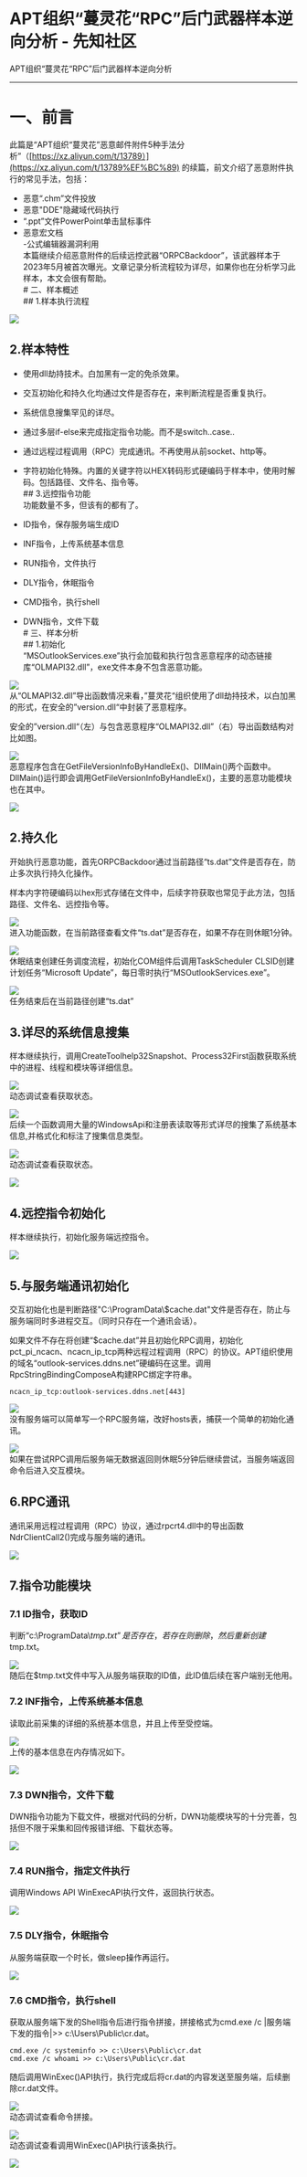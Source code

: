 

# APT组织“蔓灵花“RPC”后门武器样本逆向分析 - 先知社区

APT组织“蔓灵花“RPC”后门武器样本逆向分析

- - -

# 一、前言

此篇是“APT组织“蔓灵花”恶意邮件附件5种手法分析”（[https://xz.aliyun.com/t/13789）](https://xz.aliyun.com/t/13789%EF%BC%89) 的续篇，前文介绍了恶意附件执行的常见手法，包括：

-   恶意“.chm”文件投放
-   恶意"DDE"隐藏域代码执行
-   “.ppt”文件PowerPoint单击鼠标事件
-   恶意宏文档  
    \-公式编辑器漏洞利用  
    本篇继续介绍恶意附件的后续远控武器“ORPCBackdoor”，该武器样本于2023年5月被首次曝光。文章记录分析流程较为详尽，如果你也在分析学习此样本，本文会很有帮助。  
    \# 二、样本概述  
    \## 1.样本执行流程

[![](assets/1709531074-05c1428ff1700a350df95f5db4c466c2.png)](https://xzfile.aliyuncs.com/media/upload/picture/20240301093532-fe4acacc-d76b-1.png)

## 2.样本特性

-   使用dll劫持技术。白加黑有一定的免杀效果。
    
-   交互初始化和持久化均通过文件是否存在，来判断流程是否重复执行。
    
-   系统信息搜集罕见的详尽。
    
-   通过多层if-else来完成指定指令功能。而不是switch..case..
    
-   通过远程过程调用（RPC）完成通讯。不再使用从前socket、http等。
    
-   字符初始化特殊。内置的关键字符以HEX转码形式硬编码于样本中，使用时解码。包括路径、文件名、指令等。  
    \## 3.远控指令功能  
    功能数量不多，但该有的都有了。
    
-   ID指令，保存服务端生成ID
    
-   INF指令，上传系统基本信息
    
-   RUN指令，文件执行
    
-   DLY指令，休眠指令
    
-   CMD指令，执行shell
    
-   DWN指令，文件下载  
    \# 三、样本分析  
    \## 1.初始化  
    “MSOutlookServices.exe”执行会加载和执行包含恶意程序的动态链接库“OLMAPI32.dll”，exe文件本身不包含恶意功能。
    

[![](assets/1709531074-80ea09da1490484fa476432b2f9c607b.png)](https://xzfile.aliyuncs.com/media/upload/picture/20240301093751-5102105e-d76c-1.png)  
从“OLMAPI32.dll”导出函数情况来看，”蔓灵花“组织使用了dll劫持技术，以白加黑的形式，在安全的”version.dll“中封装了恶意程序。

安全的”version.dll“（左）与包含恶意程序“OLMAPI32.dll”（右）导出函数结构对比如图。

[![](assets/1709531074-3d9a7c1fca188d38eb76eea0c5ed53d7.png)](https://xzfile.aliyuncs.com/media/upload/picture/20240301093801-56f908fa-d76c-1.png)  
恶意程序包含在GetFileVersionInfoByHandleEx()、DllMain()两个函数中。DllMain()运行即会调用GetFileVersionInfoByHandleEx()，主要的恶意功能模块也在其中。

[![](assets/1709531074-372a778cd70f5724ebde697a38e71965.png)](https://xzfile.aliyuncs.com/media/upload/picture/20240301093811-5d25b4bc-d76c-1.png)

## 2.持久化

开始执行恶意功能，首先ORPCBackdoor通过当前路径“ts.dat”文件是否存在，防止多次执行持久化操作。

样本内字符硬编码以hex形式存储在文件中，后续字符获取也常见于此方法，包括路径、文件名、远控指令等。

[![](assets/1709531074-cb845fac4c4feb4ec7dca7fdde514509.png)](https://xzfile.aliyuncs.com/media/upload/picture/20240301093827-66ace258-d76c-1.png)  
进入功能函数，在当前路径查看文件“ts.dat”是否存在，如果不存在则休眠1分钟。

[![](assets/1709531074-8ea65f84723fc18d05edfc800c5dd0f6.png)](https://xzfile.aliyuncs.com/media/upload/picture/20240301093837-6cae0736-d76c-1.png)  
休眠结束创建任务调度流程，初始化COM组件后调用TaskScheduler CLSID创建计划任务“Microsoft Update”，每日零时执行“MSOutlookServices.exe”。

[![](assets/1709531074-0c28f29376c2a642ad417f4e0eaf898c.png)](https://xzfile.aliyuncs.com/media/upload/picture/20240301093845-7151da88-d76c-1.png)  
任务结束后在当前路径创建“ts.dat”

## 3.详尽的系统信息搜集

样本继续执行，调用CreateToolhelp32Snapshot、Process32First函数获取系统中的进程、线程和模块等详细信息。

[![](assets/1709531074-cf499f4c66e7ccc5ab0ffd6017cdfa0d.png)](https://xzfile.aliyuncs.com/media/upload/picture/20240301093949-9792cbc6-d76c-1.png)  
动态调试查看获取状态。

[![](assets/1709531074-2050c7b2bf466349a80b4ebb45fecf79.png)](https://xzfile.aliyuncs.com/media/upload/picture/20240301093956-9bde3d46-d76c-1.png)  
后续一个函数调用大量的WindowsApi和注册表读取等形式详尽的搜集了系统基本信息,并格式化和标注了搜集信息类型。

[![](assets/1709531074-92ee9cebf4a1a8761188cbaa0480d7c2.png)](https://xzfile.aliyuncs.com/media/upload/picture/20240301094009-a34a5876-d76c-1.png)  
动态调试查看获取状态。

[![](assets/1709531074-90b282ee55d836779cd48653bd4f94c5.png)](https://xzfile.aliyuncs.com/media/upload/picture/20240301094028-af25d990-d76c-1.png)

## 4.远控指令初始化

样本继续执行，初始化服务端远控指令。

[![](assets/1709531074-03892c01e644e0b93d79a786aaaca25d.png)](https://xzfile.aliyuncs.com/media/upload/picture/20240301094048-ba9f3b0e-d76c-1.png)

## 5.与服务端通讯初始化

交互初始化也是判断路径"C:\\ProgramData\\$cache.dat"文件是否存在，防止与服务端同时多进程交互。（同时只存在一个通讯会话）。

如果文件不存在将创建“$cache.dat”并且初始化RPC调用，初始化pct\_pi\_ncacn、ncacn\_ip\_tcp两种远程过程调用（RPC）的协议。APT组织使用的域名“outlook-services.ddns.net”硬编码在这里。调用RpcStringBindingComposeA构建RPC绑定字符串。

```plain
ncacn_ip_tcp:outlook-services.ddns.net[443]
```

[![](assets/1709531074-e538cadbba77bb21d801ce42f362f84d.png)](https://xzfile.aliyuncs.com/media/upload/picture/20240301094144-dc11644c-d76c-1.png)  
没有服务端可以简单写一个RPC服务端，改好hosts表，捕获一个简单的初始化通讯。

[![](assets/1709531074-4ebd6d42217e4091abdabddcba36daf6.png)](https://xzfile.aliyuncs.com/media/upload/picture/20240301094152-e0b9e492-d76c-1.png)  
如果在尝试RPC调用后服务端无数据返回则休眠5分钟后继续尝试，当服务端返回命令后进入交互模块。

## 6.RPC通讯

通讯采用远程过程调用（RPC）协议，通过rpcrt4.dll中的导出函数NdrClientCall2()完成与服务端的通讯。

[![](assets/1709531074-601f46f967cbc3a90cae0ff2c2091289.png)](https://xzfile.aliyuncs.com/media/upload/picture/20240301094229-f719df76-d76c-1.png)

## 7.指令功能模块

### 7.1 ID指令，获取ID

判断“c:\\ProgramData\\$tmp.txt”是否存在，若存在则删除，然后重新创建$tmp.txt。

[![](assets/1709531074-e815770bf2988cf874bc53e8b7cbbcfb.png)](https://xzfile.aliyuncs.com/media/upload/picture/20240301094315-12572db6-d76d-1.png)  
随后在$tmp.txt文件中写入从服务端获取的ID值，此ID值后续在客户端别无他用。

### 7.2 INF指令，上传系统基本信息

读取此前采集的详细的系统基本信息，并且上传至受控端。

[![](assets/1709531074-9d4a33a1944c90991057aff633926625.png)](https://xzfile.aliyuncs.com/media/upload/picture/20240301094346-25067692-d76d-1.png)  
上传的基本信息在内存情况如下。

[![](assets/1709531074-a2b4ee7bb090a32d889e5e0fc680d4d5.png)](https://xzfile.aliyuncs.com/media/upload/picture/20240301094357-2b7d89de-d76d-1.png)

### 7.3 DWN指令，文件下载

DWN指令功能为下载文件，根据对代码的分析，DWN功能模块写的十分完善，包括但不限于采集和回传报错详细、下载状态等。

[![](assets/1709531074-70c59be21e582a5324fb7ec8ae378f6c.png)](https://xzfile.aliyuncs.com/media/upload/picture/20240301094425-3c34b1bc-d76d-1.png)

### 7.4 RUN指令，指定文件执行

调用Windows API WinExecAPI执行文件，返回执行状态。

[![](assets/1709531074-635a69bd73c18a41dc25a86ce7041e1f.png)](https://xzfile.aliyuncs.com/media/upload/picture/20240301094444-47b1923a-d76d-1.png)

### 7.5 DLY指令，休眠指令

从服务端获取一个时长，做sleep操作再运行。

[![](assets/1709531074-2bec1511fccbbb06a02af48182cca019.png)](https://xzfile.aliyuncs.com/media/upload/picture/20240301094502-51f25a9a-d76d-1.png)

### 7.6 CMD指令，执行shell

获取从服务端下发的Shell指令后进行指令拼接，拼接格式为cmd.exe /c |服务端下发的指令|>> c:\\Users\\Public\\cr.dat。

```plain
cmd.exe /c systeminfo >> c:\Users\Public\cr.dat
cmd.exe /c whoami >> c:\Users\Public\cr.dat
```

随后调用WinExec()API执行，执行完成后将cr.dat的内容发送至服务端，后续删除cr.dat文件。

[![](assets/1709531074-3ab01e7b07d58cd89d16a407620abb64.png)](https://xzfile.aliyuncs.com/media/upload/picture/20240301094545-6be85030-d76d-1.png)  
动态调试查看命令拼接。

[![](assets/1709531074-8b0678ecb84217fbc5cc4fe6e803c9bd.png)](https://xzfile.aliyuncs.com/media/upload/picture/20240301094612-7ba4e2a4-d76d-1.png)  
动态调试查看调用WinExec()API执行该条执行。

[![](assets/1709531074-8408cb3f1570a729a8b20c21f4b56175.png)](https://xzfile.aliyuncs.com/media/upload/picture/20240301094618-7fb9123e-d76d-1.png)

